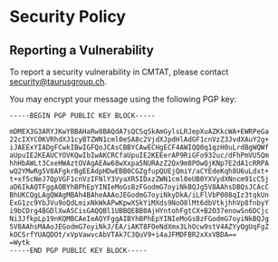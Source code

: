 # Security Policy

## Reporting a Vulnerability

To report a security vulnerability in CMTAT, please contact security@taurusgroup.ch.

You may encrypt your message using the following PGP key:

```
-----BEGIN PGP PUBLIC KEY BLOCK-----

mDMEX3G3ARYJKwYBBAHaRw8BAQdA7sQCSqSkAmGylsLRJepXuAZKkcWA+EWRPeGa
22cIXYC0KVRhdXJ1cyBTZWN1cml0eSA8c2VjdXJpdHlAdGF1cnVzZ3JvdXAuY2g+
iJAEExYIADgFCwkIBwIGFQoJCAsCBBYCAwECHgECF4AWIQQ0q1qzH0uLrdBgWQWf
aUpuIE2KEAUCYOVKQwIbIwAKCRCfaUpuIE2KEEerAP9RiGFo932uc/dFhPmVU5Qm
hhHbAWLt3CxeHWAztOVAgAEAw68wXxpa5NURAzZ2Qx9m8POwQjKNp7E2dA1cRRPA
wQ2YMwRg5V8AFgkrBgEEAdpHDwEBB0CGZgfupQUEjQmiY/aCYEdeKqh8U6uLdxt+
t+xf5cNeJ7QpVGF1cnVzIFNlY3VyaXR5IDxzZWN1cml0eUB0YXVydXNncm91cC5j
aD6IkAQTFggAOBYhBPhEpYINIeMoGsBzFGodmG7oyiNkBQJg5V8AAhsDBQsJCAcC
BhUKCQgLAgQWAgMBAh4BAheAAAoJEGodmG7oyiNkyDkA/iLFlVbP008qIz3tqkUn
ExG1zc9YbJVu9oQdLmixNkWkAPwKpwXSkYiMXds9NoO8lMt6dbVtkjhhVp8fnbyY
i9bCDrg4BGDlXwASCisGAQQBl1UBBQEBB0AjHYntohFgtCX+B2O37enowSn6DCjc
Ni3JfkpLp19nKQMBCAeIeAQYFggAIBYhBPhEpYINIeMoGsBzFGodmG7oyiNkBQJg
5V8AAhsMAAoJEGodmG7oyiNkJ/EA/iAKT8FOeNdXmx3LhOcw9stV4AZYyQgUqFgZ
kOCSrfYUAQDOt/xVpVawvcAbVTAk7C3QuV9+i4aJFMDFBR2xXxVBDA==
=Wytk
-----END PGP PUBLIC KEY BLOCK-----
```
